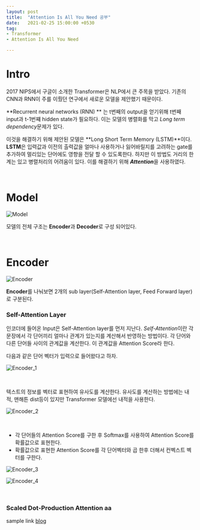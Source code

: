 ```yaml
---
layout: post
title:  "Attention Is All You Need 공부"
date:   2021-02-25 15:00:00 +0530
tag:
- Transformer
- Attention Is All You Need

---
```





# Intro

2017 NIPS에서 구글이 소개한 Transformer은 NLP에서 큰 주목을 받았다. 기존의 CNN과 RNN이 주를 이뤘던 연구에서 새로운 모델을 제안했기 때문이다.

**Recurrent neural networks (RNN) ** 는 t번째의 output을 얻기위해 t번째 input과 t-1번쨰 hidden state가 필요하다. 이는 모델의 병렬화를 막고 *Long term dependency*문제가 있다.  

이것을 해결하기 위해 제안된 모델은 **Long Short Term Memory (LSTM)**이다. **LSTM**은 입력값과 이전의 출력값을 얼마나 사용하거나 잃어바릴지를 고려하는 gate를 추가하여 멀리있는 단어에도 영향을 전달 할 수 있도록한다. 하지만 이 방법도 거리의 한계는 있고 병렬처리의 어려움이 있다.   이를 해결하기 위해 ***Attention***을 사용하였다.

<br>

# Model

![Model](https://user-images.githubusercontent.com/58262251/111722408-23690a80-88a5-11eb-9dbe-c465a51da9d6.PNG)

모델의 전체 구조는 **Encoder**과 **Decoder**로 구성 되어있다.  

<br>

# Encoder

![Encoder](https://user-images.githubusercontent.com/58262251/111722399-2106b080-88a5-11eb-8318-41b24086fe0f.PNG)

**Encoder**를 나눠보면 2개의 sub layer(Self-Attention layer, Feed Forward layer)로 구분된다. 

###   Self-Attention Layer

인코더에 들어온 Input은 Self-Attention layer를 먼저 지난다.   *Self-Attention*이란 각 문장에서 각 단어끼리 얼마나 관계가 있는지를 계산해서 반영하는 방법이다.  각 단어와 다른 단어들 사이의 관계값을 계산한다. 이 관계값을 Attention Score라 한다. 

다음과 같은 단어 벡터가 입력으로 들어왔다고 하자.

![Encoder_1](https://user-images.githubusercontent.com/58262251/111722403-2237dd80-88a5-11eb-9915-4559e0faaf4e.PNG)

<br>

텍스트의 정보를 벡터로 표현하여 유사도를 계산한다. 유사도를 계산하는 방법에는 내적, 맨해튼 dist등이 있지만 Transformer 모델에선 내적을 사용한다.

![Encoder_2](https://user-images.githubusercontent.com/58262251/111722405-22d07400-88a5-11eb-9be6-e0da2135b235.PNG)

<br>

- 각 단어들의 Attention Score를 구한 후 Softmax를 사용하여 Attention Score를 확률값으로 표현한다.
- 확률값으로 표현한 Attention Score를 각 단어벡터와 곱 한후 더해서 컨벡스트 벡터를 구한다.

![Encoder_3](https://user-images.githubusercontent.com/58262251/111722406-22d07400-88a5-11eb-87e0-b5d28d3c75ef.PNG)

![Encoder_4](https://user-images.githubusercontent.com/58262251/111722407-23690a80-88a5-11eb-9a9b-b3c73b060ccc.PNG)

<br>

###      Scaled Dot-Production Attention aa


sample link [blog]

[blog]: https://supernova817.github.io
